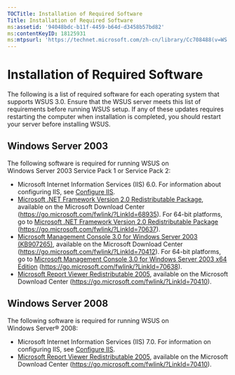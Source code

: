 ```yaml
---
TOCTitle: Installation of Required Software
Title: Installation of Required Software
ms:assetid: '94048bdc-b11f-4459-b64d-d3458b57bd82'
ms:contentKeyID: 18125931
ms:mtpsurl: 'https://technet.microsoft.com/zh-cn/library/Cc708488(v=WS.10)'
---
```


Installation of Required Software
=================================

The following is a list of required software for each operating system that supports WSUS 3.0. Ensure that the WSUS server meets this list of requirements before running WSUS setup. If any of these updates requires restarting the computer when installation is completed, you should restart your server before installing WSUS.

Windows Server 2003
-------------------

The following software is required for running WSUS on Windows Server 2003 Service Pack 1 or Service Pack 2:

-   Microsoft Internet Information Services (IIS) 6.0. For information about configuring IIS, see [Configure IIS](https://technet.microsoft.com/0e8f0357-64cb-4de0-82c6-c2fb24295269).
-   [Microsoft .NET Framework Version 2.0 Redistributable Package](https://go.microsoft.com/fwlink/?linkid=68935), available on the Microsoft Download Center (https://go.microsoft.com/fwlink/?LinkId=68935). For 64-bit platforms, go to [Microsoft .NET Framework Version 2.0 Redistributable Package](https://go.microsoft.com/fwlink/?linkid=70637) (https://go.microsoft.com/fwlink/?LinkId=70637).
-   [Microsoft Management Console 3.0 for Windows Server 2003 (KB907265)](https://go.microsoft.com/fwlink/?linkid=70412), available on the Microsoft Download Center (https://go.microsoft.com/fwlink/?LinkId=70412). For 64-bit platforms, go to [Microsoft Management Console 3.0 for Windows Server 2003 x64 Edition](https://go.microsoft.com/fwlink/?linkid=70638) (https://go.microsoft.com/fwlink/?LinkId=70638).
-   [Microsoft Report Viewer Redistributable 2005](https://go.microsoft.com/fwlink/?linkid=70410), available on the Microsoft Download Center (https://go.microsoft.com/fwlink/?LinkId=70410).

Windows Server 2008
-------------------

The following software is required for running WSUS on Windows Server® 2008:

-   Microsoft Internet Information Services (IIS) 7.0. For information on configuring IIS, see [Configure IIS](https://technet.microsoft.com/0e8f0357-64cb-4de0-82c6-c2fb24295269).
-   [Microsoft Report Viewer Redistributable 2005](https://go.microsoft.com/fwlink/?linkid=70410), available on the Microsoft Download Center (https://go.microsoft.com/fwlink/?LinkId=70410).
